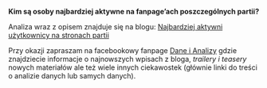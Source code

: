 **Kim są osoby najbardziej aktywne na fanpage’ach poszczególnych partii?**

Analiza wraz z opisem znajduje się na blogu: [Najbardziej aktywni użytkownicy na stronach partii](http://prokulski.net/index.php/2017/08/08/uzytkownicy_fanpage_partii/)



Przy okazji zapraszam na facebookowy fanpage [Dane i Analizy](https://www.facebook.com/DaneAnalizy) gdzie znajdziecie informacje o najnowszych wpisach z bloga, *trailery i teasery* nowych materiałów ale też wiele innych ciekawostek (głównie linki do treści o analizie danych lub samych danych).
